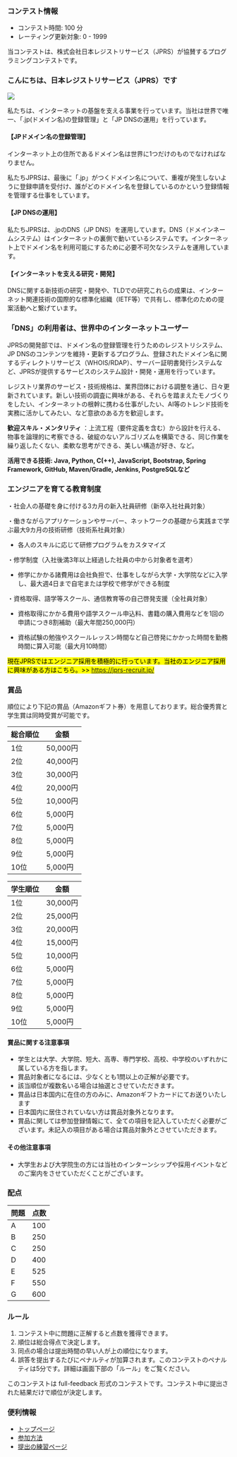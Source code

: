 
<div>

<span>

<span>

### **コンテスト情報**

<section>

<ul>

<li>
コンテスト時間: 100 分
</li>

<li>
レーティング更新対象: 0 - 
<span>
1999
</span>

</li>

</ul>

</section>



<section>

<p>
当コンテストは、株式会社日本レジストリサービス（JPRS）が協賛するプログラミングコンテストです。
</p>

</section>

### **こんにちは、日本レジストリサービス（JPRS）です**

<section>

<div>

<img src="https://img.atcoder.jp/abc324/fbae5e4d5eec4745a7474f452455968e.jpg">

</img>

</div>





<p>
私たちは、インターネットの基盤を支える事業を行っています。当社は世界で唯一、「.jp(ドメイン名)の登録管理」と「JP DNSの運用」を行っています。 
</p>



#### **【JPドメイン名の登録管理】**

<p>
インターネット上の住所であるドメイン名は世界に1つだけのものでなければなりません。
</p>

<p>
私たちJPRSは、最後に「.jp」がつくドメイン名について、重複が発生しないように登録申請を受付け、誰がどのドメイン名を登録しているのかという登録情報を管理する仕事をしています。
</p>

#### **【JP DNSの運用】**

<p>
私たちJPRSは、.jpのDNS（JP DNS）を運用しています。DNS（ドメインネームシステム）はインターネットの裏側で動いているシステムです。インターネット上でドメイン名を利用可能にするために必要不可欠なシステムを運用しています。
</p>

#### **【インターネットを支える研究・開発】**

<p>
DNSに関する新技術の研究・開発や、TLDでの研究これらの成果は、インターネット関連技術の国際的な標準化組織（IETF等）で共有し、標準化のための提案活動へと繋げています。
</p>

</section>



### **「DNS」の利用者は、世界中のインターネットユーザー**

<section>

<p>
JPRSの開発部では、ドメイン名の登録管理を行うためのレジストリシステム、JP DNSのコンテンツを維持・更新するプログラム、登録されたドメイン名に関するディレクトリサービス（WHOIS/RDAP）、サーバー証明書発行システムなど、JPRSが提供するサービスのシステム設計・開発・運用を行っています。
</p>

<p>
レジストリ業界のサービス・技術規格は、業界団体における調整を通じ、日々更新されています。新しい技術の調査に興味がある、それらを踏まえたモノづくりをしたい、インターネットの根幹に携わる仕事がしたい、AI等のトレンド技術を実務に活かしてみたい、など意欲のある方を歓迎します。
</p>



<p>

<b>
歓迎スキル・メンタリティ
</b>
：上流工程（要件定義を含む）から設計を行える、物事を論理的に考察できる、破綻のないアルゴリズムを構築できる、同じ作業を繰り返したくない、柔軟な思考ができる、美しい構造が好き、など。
</p>

<p>

<b>
活用できる技術:
Java, Python, C(++), JavaScript, Bootstrap, Spring Framework, GitHub, Maven/Gradle, Jenkins, PostgreSQLなど
</b>

</p>

</section>



### **エンジニアを育てる教育制度**

<section>

<p>
・社会人の基礎を身に付ける3カ月の新入社員研修（新卒入社社員対象）
</p>

<p>
・働きながらアプリケーションやサーバー、ネットワークの基礎から実践まで学ぶ最大9カ月の技術研修（技術系社員対象）

+ 各人のスキルに応じて研修プログラムをカスタマイズ
</p>

<p>
・修学制度（入社後満3年以上経過した社員の中から対象者を選考）

+ 修学にかかる諸費用は会社負担で、仕事をしながら大学・大学院などに入学し、最大週4日まで自宅または学校で修学ができる制度
</p>

<p>
・資格取得、語学等スクール、通信教育等の自己啓発支援（全社員対象）

+ 資格取得にかかる費用や語学スクール申込料、書籍の購入費用などを1回の申請につき8割補助（最大年間250,000円）

+ 資格試験の勉強やスクールレッスン時間など自己啓発にかかった時間を勤務時間に算入可能（最大月10時間）
</p>

</section>

<section>

<mark>
現在JPRSではエンジニア採用を積極的に行っています。当社のエンジニア採用に興味がある方はこちら。>> <a href="https://jprs-recruit.jp/">https://jprs-recruit.jp/</a>
</mark>

</section>

### **賞品**

<section>

<p>
順位により下記の賞品（Amazonギフト券）を用意しております。総合優秀賞と学生賞は同時受賞が可能です。
</p>

<div>

<div>

<table>

<thead>

<tr>

<th>
総合順位
</th>

<th>
金額
</th>

</tr>

</thead>

<tbody>

<tr>

<td>
1位
</td>

<td>
50,000円
</td>

</tr>

<tr>

<td>
2位
</td>

<td>
40,000円
</td>

</tr>

<tr>

<td>
3位
</td>

<td>
30,000円
</td>

</tr>

<tr>

<td>
4位
</td>

<td>
20,000円
</td>

</tr>

<tr>

<td>
5位
</td>

<td>
10,000円
</td>

</tr>

<tr>

<td>
6位
</td>

<td>
5,000円
</td>

</tr>

<tr>

<td>
7位
</td>

<td>
5,000円
</td>

</tr>

<tr>

<td>
8位
</td>

<td>
5,000円
</td>

</tr>

<tr>

<td>
9位
</td>

<td>
5,000円
</td>

</tr>

<tr>

<td>
10位
</td>

<td>
5,000円
</td>

</tr>

</tbody>

</table>

</div>

</div>



<div>

<div>

<table>

<thead>

<tr>

<th>
学生順位
</th>

<th>
金額
</th>

</tr>

</thead>

<tbody>

<tr>

<td>
1位
</td>

<td>
30,000円
</td>

</tr>

<tr>

<td>
2位
</td>

<td>
25,000円
</td>

</tr>

<tr>

<td>
3位
</td>

<td>
20,000円
</td>

</tr>

<tr>

<td>
4位
</td>

<td>
15,000円
</td>

</tr>

<tr>

<td>
5位
</td>

<td>
10,000円
</td>

</tr>

<tr>

<td>
6位
</td>

<td>
5,000円
</td>

</tr>

<tr>

<td>
7位
</td>

<td>
5,000円
</td>

</tr>

<tr>

<td>
8位
</td>

<td>
5,000円
</td>

</tr>

<tr>

<td>
9位
</td>

<td>
5,000円
</td>

</tr>

<tr>

<td>
10位
</td>

<td>
5,000円
</td>

</tr>

</tbody>

</table>

</div>

</div>

#### **賞品に関する注意事項**

<ul>

<li>
学生とは大学、大学院、短大、高専、専門学校、高校、中学校のいずれかに属している方を指します。
</li>

<li>
賞品対象者になるには、少なくとも1問以上の正解が必要です。
</li>

<li>
該当順位が複数名いる場合は抽選とさせていただきます。
</li>

<li>
賞品は日本国内に在住の方のみに、Amazonギフトカードにてお送りいたします
</li>

<li>
日本国内に居住されていない方は賞品対象外となります。
</li>

<li>
賞品に関しては参加登録情報にて、全ての項目を記入していただく必要がございます。未記入の項目がある場合は賞品対象外とさせていただきます。
</li>

</ul>



#### **その他注意事項**

<ul>

<li>
大学生および大学院生の方には当社のインターンシップや採用イベントなどのご案内をさせていただくことがございます。
</li>

</ul>

</section>



### **配点**

<section>

<div>

<div>

<table>

<thead>

<tr>

<th>
問題
</th>

<th>
点数
</th>

</tr>

</thead>

<tbody>

<tr>

<td>
A
</td>

<td>
100
</td>

</tr>

<tr>

<td>
B
</td>

<td>
250
</td>

</tr>

<tr>

<td>
C
</td>

<td>
250
</td>

</tr>

<tr>

<td>
D
</td>

<td>
400
</td>

</tr>

<tr>

<td>
E
</td>

<td>
525
</td>

</tr>

<tr>

<td>
F
</td>

<td>
550
</td>

</tr>

<tr>

<td>
G
</td>

<td>
600
</td>

</tr>

</tbody>

</table>

</div>

</div>

</section>

### **ルール**

<section>

<ol>

<li>
コンテスト中に問題に正解すると点数を獲得できます。
</li>

<li>
順位は総合得点で決定します。
</li>

<li>
同点の場合は提出時間の早い人が上の順位になります。
</li>

<li>
誤答を提出するたびにペナルティが加算されます。このコンテストのペナルティは5分です。詳細は画面下部の「ルール」をご覧ください。
</li>

</ol>

<p>
このコンテストは full-feedback 形式のコンテストです。コンテスト中に提出された結果だけで順位が決定します。
      
</p>

</section>

### **便利情報**

<ul>

<li>
<a href="https://atcoder.jp/">トップページ</a>
</li>

<li>
<a href="https://atcoder.jp/post/37">参加方法</a>
</li>

<li>
<a href="https://atcoder.jp/contests/practice">提出の練習ページ</a>
</li>

</ul>

</span>

</span>

</div>
